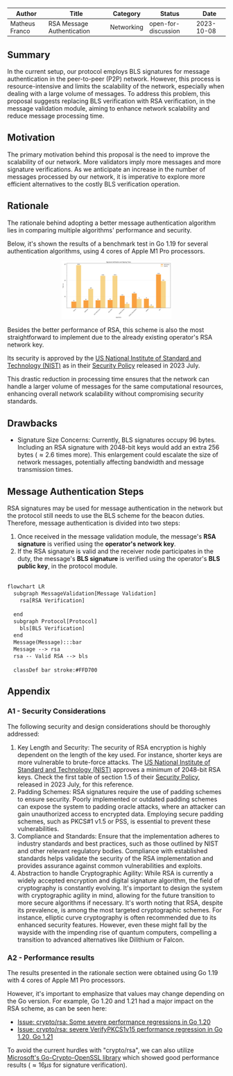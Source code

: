 |     Author     |           Title            |  Category  |       Status        |    Date    |
| -------------- | -------------------------- | ---------- | ------------------- | ---------- |
| Matheus Franco | RSA Message Authentication | Networking | open-for-discussion | 2023-10-08 |

## Summary

In the current setup, our protocol employs BLS signatures for message authentication in the peer-to-peer (P2P) network. However, this process is resource-intensive and limits the scalability of the network, especially when dealing with a large volume of messages. To address this problem, this proposal suggests replacing BLS verification with RSA verification, in the message validation module, aiming to enhance network scalability and reduce message processing time.

## Motivation

The primary motivation behind this proposal is the need to improve the scalability of our network. More validators imply more messages and more signature verifications. As we anticipate an increase in the number of messages processed by our network, it is imperative to explore more efficient alternatives to the costly BLS verification operation.

## Rationale

The rationale behind adopting a better message authentication algorithm lies in comparing multiple algorithms' performance and security.

Below, it's shown the results of a benchmark test in Go 1.19 for several authentication algorithms, using 4 cores of Apple M1 Pro processors.

<p align="center">
<img src="./images/rsa_message_authentication/asymmetric_scheme_performance.png"  width="50%" height="10%">
</p>

Besides the better performance of RSA, this scheme is also the most straightforward to implement due to the already existing operator's RSA network key.

Its security is approved by the [US National Institute of Standard and Technology (NIST)](https://www.nist.gov) as in their [Security Policy](https://csrc.nist.gov/CSRC/media/projects/cryptographic-module-validation-program/documents/security-policies/140sp4172.pdf) released in 2023 July.

This drastic reduction in processing time ensures that the network can handle a larger volume of messages for the same computational resources, enhancing overall network scalability without compromising security standards.

## Drawbacks

- Signature Size Concerns: Currently, BLS signatures occupy 96 bytes. Including an RSA signature with 2048-bit keys would add an extra 256 bytes ($\approx 2.6$ times more). This enlargement could escalate the size of network messages, potentially affecting bandwidth and message transmission times.

## Message Authentication Steps

RSA signatures may be used for message authentication in the network but the protocol still needs to use the BLS scheme for the beacon duties. Therefore, message authentication is divided into two steps:
1. Once received in the message validation module, the message's **RSA signature** is verified using the **operator's network key**.
2. If the RSA signature is valid and the receiver node participates in the duty, the message's **BLS signature** is verified using the operator's **BLS public key**, in the protocol module.

```mermaid

flowchart LR
  subgraph MessageValidation[Message Validation]
    rsa[RSA Verification]

  end
  subgraph Protocol[Protocol]
    bls[BLS Verification]
  end
  Message(Message):::bar
  Message --> rsa
  rsa -- Valid RSA --> bls

  classDef bar stroke:#FFD700
```


## Appendix

### A1 - Security Considerations

The following security and design considerations should be thoroughly addressed:

1. Key Length and Security: The security of RSA encryption is highly dependent on the length of the key used. For instance, shorter keys are more vulnerable to brute-force attacks. The [US National Institute of Standard and Technology (NIST)](https://www.nist.gov) approves a minimum of 2048-bit RSA keys. Check the first table of section 1.5 of their [Security Policy](https://csrc.nist.gov/CSRC/media/projects/cryptographic-module-validation-program/documents/security-policies/140sp4172.pdf), released in 2023 July, for this reference.
2. Padding Schemes: RSA signatures require the use of padding schemes to ensure security. Poorly implemented or outdated padding schemes can expose the system to padding oracle attacks, where an attacker can gain unauthorized access to encrypted data. Employing secure padding schemes, such as PKCS#1 v1.5 or PSS, is essential to prevent these vulnerabilities.
3. Compliance and Standards: Ensure that the implementation adheres to industry standards and best practices, such as those outlined by NIST and other relevant regulatory bodies. Compliance with established standards helps validate the security of the RSA implementation and provides assurance against common vulnerabilities and exploits.
4. Abstraction to handle Cryptographic Agility: While RSA is currently a widely accepted encryption and digital signature algorithm, the field of cryptography is constantly evolving. It's important to design the system with cryptographic agility in mind, allowing for the future transition to more secure algorithms if necessary. It's worth noting that RSA, despite its prevalence, is among the most targeted cryptographic schemes. For instance, elliptic curve cryptography is often recommended due to its enhanced security features. However, even these might fall by the wayside with the impending rise of quantum computers, compelling a transition to advanced alternatives like Dilithium or Falcon.

### A2 - Performance results

The results presented in the rationale section were obtained using Go 1.19 with 4 cores of Apple M1 Pro processors.

However, it's important to emphasize that values may change depending on the Go version. For example, Go 1.20 and 1.21 had a major impact on the RSA scheme, as can be seen here:
- [Issue: crypto/rsa: Some severe performance regressions in Go 1.20](https://github.com/golang/go/issues/59442)
- [Issue: crypto/rsa: severe VerifyPKCS1v15 performance regression in Go 1.20, Go 1.21](https://github.com/golang/go/issues/63516)

To avoid the current hurdles with "crypto/rsa", we can also utilize [Microsoft's Go-Crypto-OpenSSL library](https://github.com/microsoft/go-crypto-openssl) which showed good performance results ($\approx 16 \mu s$ for signature verification).
